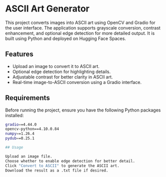 
# ASCII Art Generator

This project converts images into ASCII art using OpenCV and Gradio for the user interface. The application supports grayscale conversion, contrast enhancement, and optional edge detection for more detailed output. It is built using Python and deployed on Hugging Face Spaces.

## Features

- Upload an image to convert it to ASCII art.
- Optional edge detection for highlighting details.
- Adjustable contrast for better clarity in ASCII art.
- Real-time image-to-ASCII conversion using a Gradio interface.

## Requirements

Before running the project, ensure you have the following Python packages installed:

```bash
gradio==4.44.0
opencv-python==4.10.0.84
numpy==1.26.4
pydub==0.25.1

## Usage

Upload an image file.
Choose whether to enable edge detection for better detail.
Click "Convert to ASCII" to generate the ASCII art.
Download the result as a .txt file if desired.

